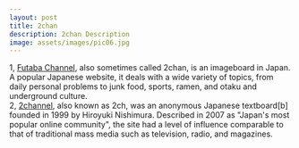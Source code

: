 ```yaml
---
layout: post
title: 2chan
description: 2chan Description
image: assets/images/pic06.jpg
---
```


<p>1, <a href="https://www.2chan.net/">Futaba Channel</a>, also sometimes called 2chan, is an imageboard in Japan. A popular Japanese website, it deals with a wide variety of topics, from daily personal problems to junk food, sports, ramen, and otaku and underground culture.<br>
		2, <a href="https://en.wikipedia.org/wiki/2channel">2channel</a>, also known as 2ch, was an anonymous Japanese textboard[b] founded in 1999 by Hiroyuki Nishimura. Described in 2007 as "Japan's most popular online community", the site had a level of influence comparable to that of traditional mass media such as television, radio, and magazines.</p>
